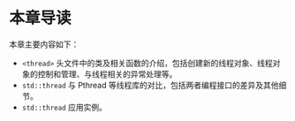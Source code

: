 ﻿# 本章导读 #

本章主要内容如下：

- `<thread>` 头文件中的类及相关函数的介绍，包括创建新的线程对象、线程对象的控制和管理、与线程相关的异常处理等。
- `std::thread` 与 Pthread 等线程库的对比，包括两者编程接口的差异及其他细节。
- `std::thread` 应用实例。